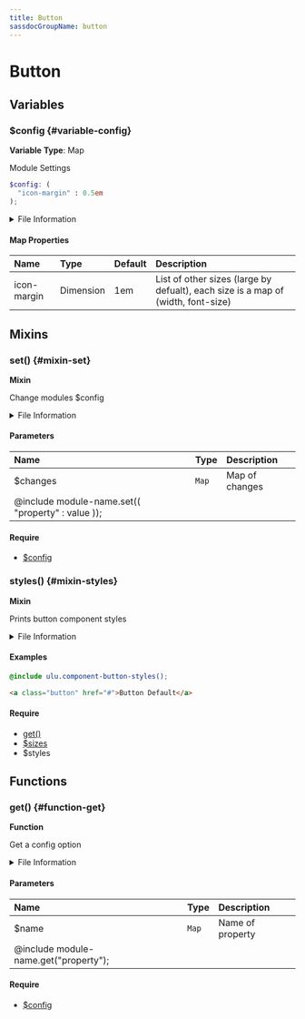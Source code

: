```yaml
---
title: Button
sassdocGroupName: button
---
```



# Button





## Variables




<div class="sassdoc-item-header">

###  $config {#variable-config}

  <div class="sassdoc-item-header__labels">
    <span class="tag tag--primary"><strong>Variable</strong></span> <span class="tag"><strong>Type</strong>: Map</span>
  </div>

</div>

  

Module Settings
    
    

``` scss
$config: (
  "icon-margin" : 0.5em
);
```
  


<details>
  <summary>File Information</summary>
  
- **File:** _button.scss
- **Group:** button
- **Type:** variable
- **Lines (comments):** 12-14
- **Lines (code):** 16-19

</details>

    

#### Map Properties


|Name|Type|Default|Description|
|:--|:--|:--|:--|
|icon-margin|Dimension|1em|List of other sizes (large by defualt), each size is a map of (width, font-size)|

    
  

## Mixins




<div class="sassdoc-item-header">

###  set() {#mixin-set}

  <div class="sassdoc-item-header__labels">
    <span class="tag tag--primary"><strong>Mixin</strong></span>
  </div>

</div>

  

Change modules $config
    
    


<details>
  <summary>File Information</summary>
  
- **File:** _button.scss
- **Group:** button
- **Type:** mixin
- **Lines (comments):** 21-23
- **Lines (code):** 25-27

</details>

    

#### Parameters


|Name|Type|Description|
|:--|:--|:--|
|$changes|`Map`|Map of changes
  @include module-name.set(( "property" : value ));|

    

#### Require

- [$config](/sass/components/accordion/#variable-config)
  


<div class="sassdoc-item-header">

###  styles() {#mixin-styles}

  <div class="sassdoc-item-header__labels">
    <span class="tag tag--primary"><strong>Mixin</strong></span>
  </div>

</div>

  

Prints button component styles
    
    


<details>
  <summary>File Information</summary>
  
- **File:** _button.scss
- **Group:** button
- **Type:** mixin
- **Lines (comments):** 37-41
- **Lines (code):** 43-100

</details>

    

#### Examples

      


``` scss
@include ulu.component-button-styles();
```
  

      

      


``` html
<a class="button" href="#">Button Default</a>
```
  

      

#### Require

- [get()](/sass/components/accordion/#function-get)
- [$sizes](/sass/components/adaptive-spacing/#variable-sizes)
- $styles
  
  

## Functions




<div class="sassdoc-item-header">

###  get() {#function-get}

  <div class="sassdoc-item-header__labels">
    <span class="tag tag--primary"><strong>Function</strong></span>
  </div>

</div>

  

Get a config option
    
    


<details>
  <summary>File Information</summary>
  
- **File:** _button.scss
- **Group:** button
- **Type:** function
- **Lines (comments):** 29-31
- **Lines (code):** 33-35

</details>

    

#### Parameters


|Name|Type|Description|
|:--|:--|:--|
|$name|`Map`|Name of property
  @include module-name.get("property");|

    

#### Require

- [$config](/sass/components/accordion/#variable-config)
  
  
  